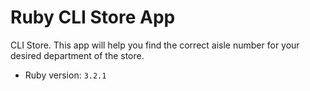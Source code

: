 # Ruby CLI Store App

CLI Store. This app will help you find the correct aisle number for your desired department of the store.

- Ruby version: `3.2.1` 

